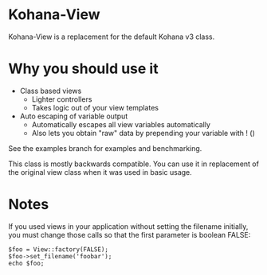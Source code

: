 Kohana-View
============

Kohana-View is a replacement for the default Kohana v3 class.

Why you should use it
============

 - Class based views
   - Lighter controllers
   - Takes logic out of your view templates
 - Auto escaping of variable output
   - Automatically escapes all view variables automatically
   - Also lets you obtain "raw" data by prepending your variable with ! (<?=!$foobar?>)

See the examples branch for examples and benchmarking.

This class is mostly backwards compatible. You can use it in replacement of the original view class when it was used in basic usage.

Notes
============

If you used views in your application without setting the filename initially, you must change those calls so that the first parameter is boolean FALSE:

	$foo = View::factory(FALSE);
	$foo->set_filename('foobar');
	echo $foo;